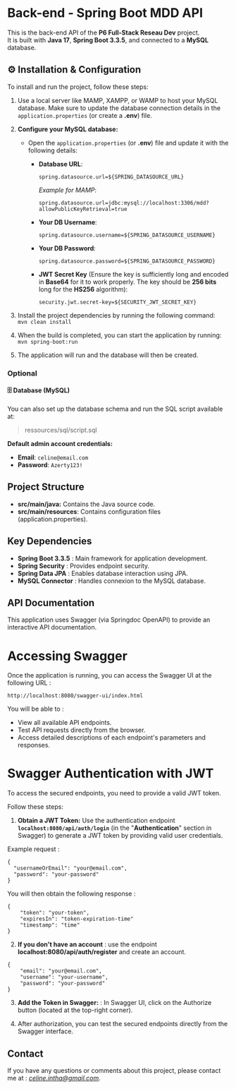 # Back-end - Spring Boot MDD API

This is the back-end API of the **P6 Full-Stack Reseau Dev** project.  
It is built with **Java 17**, **Spring Boot 3.3.5**, and connected to a **MySQL** database.


##  ⚙️ Installation & Configuration

To install and run the project, follow these steps:

1. Use a local server like MAMP, XAMPP, or WAMP to host your MySQL database. Make sure to update the database connection details in the `application.properties` (or create a **.env**) file.


2. **Configure your MySQL database:**
    - Open the `application.properties` (or **.env**) file and update it with the following details:

        - **Database URL**:
          ```properties
          spring.datasource.url=${SPRING_DATASOURCE_URL}
          ```  
          *Example for MAMP*:
          ```properties
          spring.datasource.url=jdbc:mysql://localhost:3306/mdd?allowPublicKeyRetrieval=true
          ```

        - **Your DB Username**:
          ```properties
          spring.datasource.username=${SPRING_DATASOURCE_USERNAME}
          ```

        - **Your DB Password**:
          ```properties
          spring.datasource.password=${SPRING_DATASOURCE_PASSWORD}
          ```

        - **JWT Secret Key** (Ensure the key is sufficiently long and encoded in **Base64** for it to work properly. The key should be **256 bits** long for the **HS256** algorithm):
          ```properties
          security.jwt.secret-key=${SECURITY_JWT_SECRET_KEY}
          ```
5. Install the project dependencies by running the following command:
   `   mvn clean install`
6. When the build is completed, you can start the application by running:
   ` mvn spring-boot:run`
7. The application will run and the database will then be created.

### Optional ###

#### 🗄 Database (MySQL)

You can also set up the database schema and run the SQL script available at:

> ressources/sql/script.sql

**Default admin account credentials:**
- **Email**: `celine@email.com`
- **Password**: `Azerty123!`



## **Project Structure**

- **src/main/java:** Contains the Java source code.
- **src/main/resources**: Contains configuration files (application.properties).

## Key Dependencies

- **Spring Boot 3.3.5** : Main framework for application development.
- **Spring Security** : Provides endpoint security.
- **Spring Data JPA** : Enables database interaction using JPA.
- **MySQL Connector** : Handles connexion to the MySQL database.


## API Documentation

This application uses Swagger (via Springdoc OpenAPI) to provide an interactive API documentation.

# Accessing Swagger

Once the application is running, you can access the Swagger UI at the following URL :

```
http://localhost:8080/swagger-ui/index.html
```

You will be able to :
- View all available API endpoints.
- Test API requests directly from the browser.
- Access detailed descriptions of each endpoint's parameters and responses.

# Swagger Authentication with JWT
To access the secured endpoints, you need to provide a valid JWT token.

Follow these steps:

1. **Obtain a JWT Token:** Use the authentication endpoint **`localhost:8080/api/auth/login`** (in the "**Authentication**" section in Swagger) to generate a JWT token by providing valid user credentials.

Example request :
```
{
  "usernameOrEmail": "your@email.com",
  "password": "your-password"
}   

```

You will then obtain the following response :
```
{
    "token": "your-token",
    "expiresIn": "token-expiration-time"
    "timestamp": "time"
}
```
2. **If you don't have an account** : use the endpoint **localhost:8080/api/auth/register** and create an account.

```
{
    "email": "your@email.com",
    "username": "your-username",
    "password": "your-password"
}   

```

3. **Add the Token in Swagger:** : In Swagger UI, click on the Authorize button (located at the top-right corner).

4. After authorization, you can test the secured endpoints directly from the Swagger interface.

## **Contact**

If you have any questions or comments about this project, please contact me at : *celine.intha@gmail.com*.